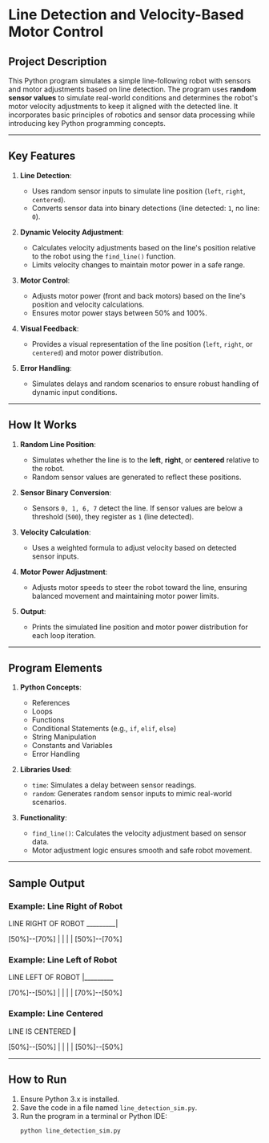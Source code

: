 # Line Detection and Velocity-Based Motor Control

## Project Description
This Python program simulates a simple line-following robot with sensors and motor adjustments based on line detection. The program uses **random sensor values** to simulate real-world conditions and determines the robot's motor velocity adjustments to keep it aligned with the detected line. It incorporates basic principles of robotics and sensor data processing while introducing key Python programming concepts.

---

## Key Features
1. **Line Detection**:
   - Uses random sensor inputs to simulate line position (`left`, `right`, `centered`).
   - Converts sensor data into binary detections (line detected: `1`, no line: `0`).

2. **Dynamic Velocity Adjustment**:
   - Calculates velocity adjustments based on the line's position relative to the robot using the `find_line()` function.
   - Limits velocity changes to maintain motor power in a safe range.

3. **Motor Control**:
   - Adjusts motor power (front and back motors) based on the line's position and velocity calculations.
   - Ensures motor power stays between 50% and 100%.

4. **Visual Feedback**:
   - Provides a visual representation of the line position (`left`, `right`, or `centered`) and motor power distribution.

5. **Error Handling**:
   - Simulates delays and random scenarios to ensure robust handling of dynamic input conditions.

---

## How It Works
1. **Random Line Position**:
   - Simulates whether the line is to the **left**, **right**, or **centered** relative to the robot.
   - Random sensor values are generated to reflect these positions.

2. **Sensor Binary Conversion**:
   - Sensors `0, 1, 6, 7` detect the line. If sensor values are below a threshold (`500`), they register as `1` (line detected).

3. **Velocity Calculation**:
   - Uses a weighted formula to adjust velocity based on detected sensor inputs.

4. **Motor Power Adjustment**:
   - Adjusts motor speeds to steer the robot toward the line, ensuring balanced movement and maintaining motor power limits.

5. **Output**:
   - Prints the simulated line position and motor power distribution for each loop iteration.

---

## Program Elements
1. **Python Concepts**:
   - References
   - Loops
   - Functions
   - Conditional Statements (e.g., `if`, `elif`, `else`)
   - String Manipulation
   - Constants and Variables
   - Error Handling

2. **Libraries Used**:
   - `time`: Simulates a delay between sensor readings.
   - `random`: Generates random sensor inputs to mimic real-world scenarios.

3. **Functionality**:
   - `find_line()`: Calculates the velocity adjustment based on sensor data.
   - Motor adjustment logic ensures smooth and safe robot movement.

---

## Sample Output

### Example: Line Right of Robot
LINE RIGHT OF ROBOT
_________|

[50%]--[70%]
|        |
|        |
[50%]--[70%]

### Example: Line Left of Robot
LINE LEFT OF ROBOT
|_________

[70%]--[50%]
|        |
|        |
[70%]--[50%]

### Example: Line Centered
LINE IS CENTERED
____|____

[50%]--[50%]
|        |
|        |
[50%]--[50%]

---

## How to Run
1. Ensure Python 3.x is installed.
2. Save the code in a file named `line_detection_sim.py`.
3. Run the program in a terminal or Python IDE:
   ```bash
   python line_detection_sim.py
